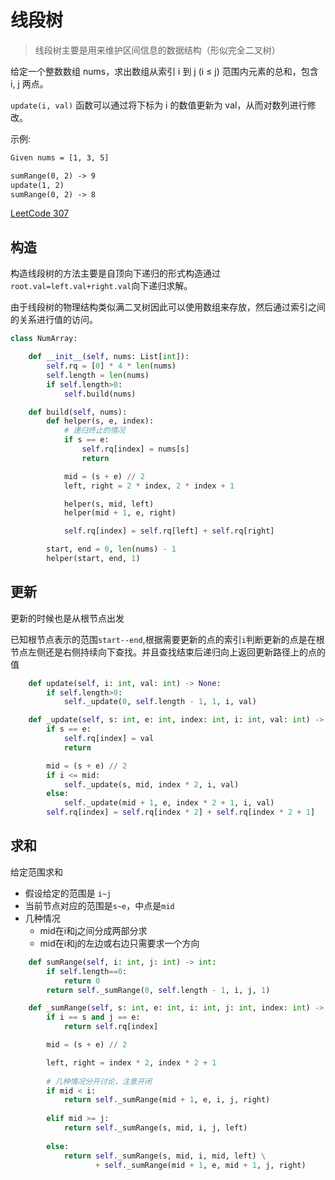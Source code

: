 

# 线段树

> 线段树主要是用来维护区间信息的数据结构（形似完全二叉树）

给定一个整数数组  nums，求出数组从索引 i 到 j  (i ≤ j) 范围内元素的总和，包含 i,  j 两点。

`update(i, val)` 函数可以通过将下标为 i 的数值更新为 val，从而对数列进行修改。

示例:

```tex
Given nums = [1, 3, 5]

sumRange(0, 2) -> 9
update(1, 2)
sumRange(0, 2) -> 8
```

[LeetCode 307](https://leetcode-cn.com/problems/range-sum-query-mutable/)

## 构造

构造线段树的方法主要是自顶向下递归的形式构造通过`root.val=left.val+right.val`向下递归求解。

由于线段树的物理结构类似满二叉树因此可以使用数组来存放，然后通过索引之间的关系进行值的访问。

```python
class NumArray:

    def __init__(self, nums: List[int]):
        self.rq = [0] * 4 * len(nums)
        self.length = len(nums)
        if self.length>0:
            self.build(nums)

    def build(self, nums):
        def helper(s, e, index):
            # 递归终止的情况
            if s == e:
                self.rq[index] = nums[s]
                return

            mid = (s + e) // 2
            left, right = 2 * index, 2 * index + 1

            helper(s, mid, left)
            helper(mid + 1, e, right)

            self.rq[index] = self.rq[left] + self.rq[right]

        start, end = 0, len(nums) - 1
        helper(start, end, 1)
```

## 更新

更新的时候也是从根节点出发

已知根节点表示的范围`start--end`,根据需要更新的点的索引`i`判断更新的点是在根节点左侧还是右侧持续向下查找。并且查找结束后递归向上返回更新路径上的点的值

```python
	def update(self, i: int, val: int) -> None:
        if self.length>0:
            self._update(0, self.length - 1, 1, i, val)

    def _update(self, s: int, e: int, index: int, i: int, val: int) -> None:
        if s == e:
            self.rq[index] = val
            return

        mid = (s + e) // 2
        if i <= mid:
            self._update(s, mid, index * 2, i, val)
        else:
            self._update(mid + 1, e, index * 2 + 1, i, val)
        self.rq[index] = self.rq[index * 2] + self.rq[index * 2 + 1]
```

## 求和

给定范围求和

+ 假设给定的范围是 `i~j`
+ 当前节点对应的范围是`s~e`，中点是`mid`
+ 几种情况
  + mid在i和j之间分成两部分求
  + mid在i和j的左边或右边只需要求一个方向

```python
    def sumRange(self, i: int, j: int) -> int:
        if self.length==0:
            return 0
        return self._sumRange(0, self.length - 1, i, j, 1)

    def _sumRange(self, s: int, e: int, i: int, j: int, index: int) -> int:
        if i == s and j == e:
            return self.rq[index]

        mid = (s + e) // 2

        left, right = index * 2, index * 2 + 1
        
        # 几种情况分开讨论，注意开闭
        if mid < i:
            return self._sumRange(mid + 1, e, i, j, right)
        
        elif mid >= j:
            return self._sumRange(s, mid, i, j, left)
        
        else:
            return self._sumRange(s, mid, i, mid, left) \
                   + self._sumRange(mid + 1, e, mid + 1, j, right)
            
            
```









